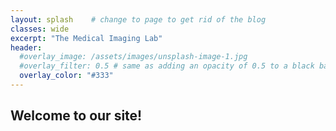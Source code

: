 ```yaml
---
layout: splash    # change to page to get rid of the blog
classes: wide
excerpt: "The Medical Imaging Lab"
header:
  #overlay_image: /assets/images/unsplash-image-1.jpg
  #overlay_filter: 0.5 # same as adding an opacity of 0.5 to a black background
  overlay_color: "#333"
---
```



## Welcome to our site!